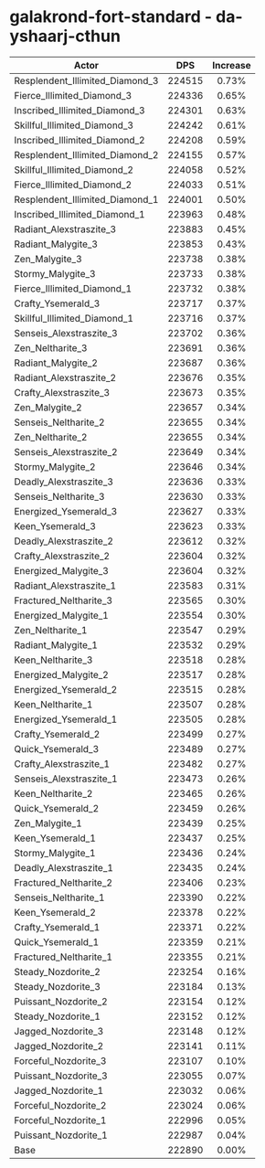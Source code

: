 # galakrond-fort-standard - da-yshaarj-cthun
| Actor | DPS | Increase |
|---|:---:|:---:|
|Resplendent_Illimited_Diamond_3|224515|0.73%|
|Fierce_Illimited_Diamond_3|224336|0.65%|
|Inscribed_Illimited_Diamond_3|224301|0.63%|
|Skillful_Illimited_Diamond_3|224242|0.61%|
|Inscribed_Illimited_Diamond_2|224208|0.59%|
|Resplendent_Illimited_Diamond_2|224155|0.57%|
|Skillful_Illimited_Diamond_2|224058|0.52%|
|Fierce_Illimited_Diamond_2|224033|0.51%|
|Resplendent_Illimited_Diamond_1|224001|0.50%|
|Inscribed_Illimited_Diamond_1|223963|0.48%|
|Radiant_Alexstraszite_3|223883|0.45%|
|Radiant_Malygite_3|223853|0.43%|
|Zen_Malygite_3|223738|0.38%|
|Stormy_Malygite_3|223733|0.38%|
|Fierce_Illimited_Diamond_1|223732|0.38%|
|Crafty_Ysemerald_3|223717|0.37%|
|Skillful_Illimited_Diamond_1|223716|0.37%|
|Senseis_Alexstraszite_3|223702|0.36%|
|Zen_Neltharite_3|223691|0.36%|
|Radiant_Malygite_2|223687|0.36%|
|Radiant_Alexstraszite_2|223676|0.35%|
|Crafty_Alexstraszite_3|223673|0.35%|
|Zen_Malygite_2|223657|0.34%|
|Senseis_Neltharite_2|223655|0.34%|
|Zen_Neltharite_2|223655|0.34%|
|Senseis_Alexstraszite_2|223649|0.34%|
|Stormy_Malygite_2|223646|0.34%|
|Deadly_Alexstraszite_3|223636|0.33%|
|Senseis_Neltharite_3|223630|0.33%|
|Energized_Ysemerald_3|223627|0.33%|
|Keen_Ysemerald_3|223623|0.33%|
|Deadly_Alexstraszite_2|223612|0.32%|
|Crafty_Alexstraszite_2|223604|0.32%|
|Energized_Malygite_3|223604|0.32%|
|Radiant_Alexstraszite_1|223583|0.31%|
|Fractured_Neltharite_3|223565|0.30%|
|Energized_Malygite_1|223554|0.30%|
|Zen_Neltharite_1|223547|0.29%|
|Radiant_Malygite_1|223532|0.29%|
|Keen_Neltharite_3|223518|0.28%|
|Energized_Malygite_2|223517|0.28%|
|Energized_Ysemerald_2|223515|0.28%|
|Keen_Neltharite_1|223507|0.28%|
|Energized_Ysemerald_1|223505|0.28%|
|Crafty_Ysemerald_2|223499|0.27%|
|Quick_Ysemerald_3|223489|0.27%|
|Crafty_Alexstraszite_1|223482|0.27%|
|Senseis_Alexstraszite_1|223473|0.26%|
|Keen_Neltharite_2|223465|0.26%|
|Quick_Ysemerald_2|223459|0.26%|
|Zen_Malygite_1|223439|0.25%|
|Keen_Ysemerald_1|223437|0.25%|
|Stormy_Malygite_1|223436|0.24%|
|Deadly_Alexstraszite_1|223435|0.24%|
|Fractured_Neltharite_2|223406|0.23%|
|Senseis_Neltharite_1|223390|0.22%|
|Keen_Ysemerald_2|223378|0.22%|
|Crafty_Ysemerald_1|223371|0.22%|
|Quick_Ysemerald_1|223359|0.21%|
|Fractured_Neltharite_1|223355|0.21%|
|Steady_Nozdorite_2|223254|0.16%|
|Steady_Nozdorite_3|223184|0.13%|
|Puissant_Nozdorite_2|223154|0.12%|
|Steady_Nozdorite_1|223152|0.12%|
|Jagged_Nozdorite_3|223148|0.12%|
|Jagged_Nozdorite_2|223141|0.11%|
|Forceful_Nozdorite_3|223107|0.10%|
|Puissant_Nozdorite_3|223055|0.07%|
|Jagged_Nozdorite_1|223032|0.06%|
|Forceful_Nozdorite_2|223024|0.06%|
|Forceful_Nozdorite_1|222996|0.05%|
|Puissant_Nozdorite_1|222987|0.04%|
|Base|222890|0.00%|

